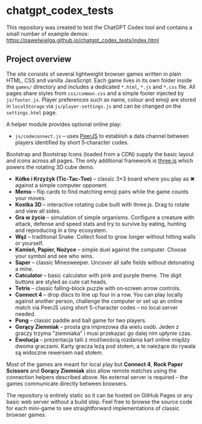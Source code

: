 # chatgpt_codex_tests

This repository was created to test the ChatGPT Codex tool and contains a small number of example demos: <https://pawelwielga.github.io/chatgpt_codex_tests/index.html>

## Project overview

The site consists of several lightweight browser games written in plain HTML, CSS and vanilla JavaScript. Each game lives in its own folder inside the `games/` directory and includes a dedicated `*.html`, `*.js` and `*.css` file. All pages share styles from `css/common.css` and a simple footer injected by `js/footer.js`. Player preferences such as name, colour and emoji are stored in `localStorage` via `js/player-settings.js` and can be changed on the `settings.html` page.

A helper module provides optional online play:

* `js/codeconnect.js` – uses [PeerJS](https://peerjs.com/) to establish a data channel between players identified by short 5‑character codes.

Bootstrap and Bootstrap Icons (loaded from a CDN) supply the basic layout and icons across all pages. The only additional framework is [three.js](https://threejs.org/) which powers the rotating 3D cube demo.

* **Kółko i Krzyżyk (Tic‑Tac‑Toe)** – classic 3×3 board where you play as ✖ against a simple computer opponent.
* **Memo** – flip cards to find matching emoji pairs while the game counts your moves.
* **Kostka 3D** – interactive rotating cube built with three.js. Drag to rotate and view all sides.
* **Gra w życie** – simulation of simple organisms. Configure a creature with attack, defense and speed stats and try to survive by eating, hunting and reproducing in a tiny ecosystem.
* **Wąż** – traditional Snake. Collect food to grow longer without hitting walls or yourself.
* **Kamień, Papier, Nożyce** – simple duel against the computer. Choose your symbol and see who wins.
* **Saper** – classic Minesweeper. Uncover all safe fields without detonating a mine.
* **Catculator** – basic calculator with pink and purple theme. The digit buttons are styled as cute cat heads.
* **Tetris** – classic falling-block puzzle with on‑screen arrow controls.
* **Connect 4** – drop discs to line up four in a row. You can play locally against another person, challenge the computer or set up an online match via PeerJS using short 5-character codes – no local server needed.
* **Pong** – classic paddle and ball game for two players.
* **Gorący Ziemniak** – prosta gra imprezowa dla wielu osób. Jeden z graczy trzyma "ziemniaka" i musi przekazać go dalej nim upłynie czas.
* **Ewolucja** – prezentacja talii z możliwością rozdania kart online między dwoma graczami. Karty gracza leżą pod stołem, a te należące do rywala są widoczne rewersem nad stołem.

Most of the games are meant for local play but **Connect 4**, **Rock Paper Scissors** and **Gorący Ziemniak** also allow remote matches using the connection helpers described above. No external server is required – the games communicate directly between browsers.

The repository is entirely static so it can be hosted on GitHub Pages or any basic web server without a build step. Feel free to browse the source code for each mini-game to see straightforward implementations of classic browser games.
